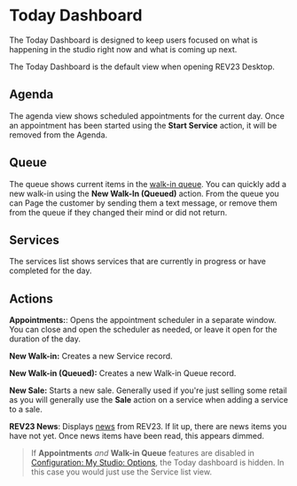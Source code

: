 # Today Dashboard

The Today Dashboard is designed to keep users focused on what is happening in the studio right now and what is coming up next.

The Today Dashboard is the default view when opening REV23 Desktop.

## Agenda
The agenda view shows scheduled appointments for the current day. Once an appointment has been started using the **Start Service** action, it will be removed from the Agenda.

## Queue
The queue shows current items in the [walk-in queue](walk-in-queue.md). You can quickly add a new walk-in using the **New Walk-In (Queued)** action. From the queue you can Page the customer by sending them a text message, or remove them from the queue if they changed their mind or did not return.

## Services
The services list shows services that are currently in progress or have completed for the day.

## Actions

**Appointments:**: Opens the appointment scheduler in a separate window. You can close and open the scheduler as needed, or leave it open for the duration of the day.

**New Walk-in:** Creates a new Service record.

**New Walk-in (Queued):** Creates a new Walk-in Queue record.

**New Sale:** Starts a new sale. Generally used if you're just selling some retail as you will generally use the **Sale** action on a service when adding a service to a sale.

**REV23 News**: Displays [news](../reference/news.md) from REV23. If lit up, there are news items you have not yet. Once news items have been read, this appears dimmed.

> If **Appointments** *and* **Walk-in Queue** features are disabled in [Configuration: My Studio: Options](../configuration/my-studio.md/#service-options), the Today dashboard is hidden. In this case you would just use the Service list view.